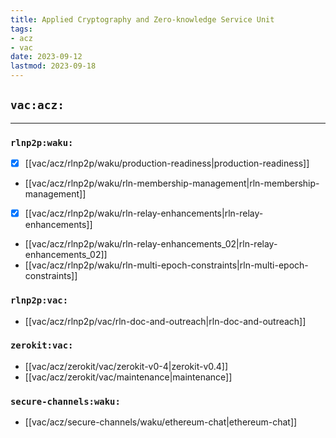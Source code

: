 ```yaml
---
title: Applied Cryptography and Zero-knowledge Service Unit
tags:
- acz
- vac
date: 2023-09-12
lastmod: 2023-09-18
---
```


## `vac:acz:`
---

### `rlnp2p:waku:`
* [x] [[vac/acz/rlnp2p/waku/production-readiness|production-readiness]]
* [[vac/acz/rlnp2p/waku/rln-membership-management|rln-membership-management]]
* [x] [[vac/acz/rlnp2p/waku/rln-relay-enhancements|rln-relay-enhancements]]
* [[vac/acz/rlnp2p/waku/rln-relay-enhancements_02|rln-relay-enhancements_02]]
* [[vac/acz/rlnp2p/waku/rln-multi-epoch-constraints|rln-multi-epoch-constraints]]

### `rlnp2p:vac:`
* [[vac/acz/rlnp2p/vac/rln-doc-and-outreach|rln-doc-and-outreach]]

### `zerokit:vac:`
* [[vac/acz/zerokit/vac/zerokit-v0-4|zerokit-v0.4]]
* [[vac/acz/zerokit/vac/maintenance|maintenance]]

### `secure-channels:waku:`
* [[vac/acz/secure-channels/waku/ethereum-chat|ethereum-chat]]
